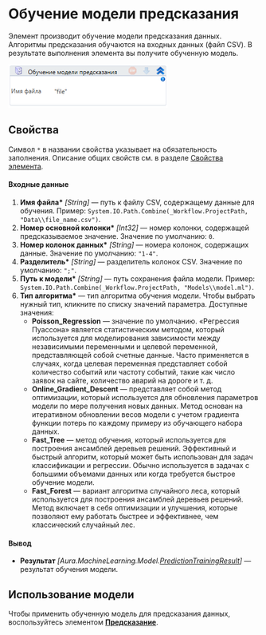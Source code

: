 # Обучение модели предсказания

Элемент производит обучение модели предсказания данных. Алгоритмы предсказания обучаются на входных данных (файл CSV). В результате выполнения элемента вы получите обученную модель.

![](<../../../.gitbook/assets/image (187).png>)


## Свойства
Символ `*` в названии свойства указывает на обязательность заполнения. Описание общих свойств см. в разделе [Свойства элемента](https://docs.primo-rpa.ru/primo-rpa/primo-studio/process/elements#svoistva-elementa).

#### Входные данные

1. **Имя файла\*** *[String]* — путь к файлу CSV, содержащему данные для обучения. Пример: `System.IO.Path.Combine(_Workflow.ProjectPath, "Data\\file_name.csv")`.
2. **Номер основной колонки\*** *[Int32]* — номер колонки, содержащей предсказываемое значение. Значение по умолчанию: `0`.
3. **Номер колонок данных\*** *[String]* — номера колонок, содержащих данные. Значение по умолчанию: `"1-4"`.
4. **Разделитель\*** *[String]* — разделитель колонок CSV. Значение по умолчанию: `";"`.
5. **Путь к модели\*** *[String]* — путь сохранения файла модели. Пример: `System.IO.Path.Combine(_Workflow.ProjectPath, "Models\\model.ml")`.
6. **Тип алгоритма\*** — тип алгоритма обучения модели. Чтобы выбрать нужный тип, кликните по списку значений параметра. Доступные значения:
   * **Poisson_Regression** — значение по умолчанию. «Регрессия Пуассона» является статистическим методом, который используется для моделирования зависимости между независимыми переменными и целевой переменной, представляющей собой счетные данные. Часто применяется в случаях, когда целевая переменная представляет собой количество событий или частоту событий, такие как число заявок на сайте, количество аварий на дороге и т. д. 
   * **Online_Gradient_Descent** — представляет собой метод оптимизации, который используется для обновления параметров модели по мере получения новых данных. Метод основан на итеративном обновлении весов модели с учетом градиента функции потерь по каждому примеру из обучающего набора данных. 
   * **Fast_Tree** — метод обучения, который используется для построения ансамблей деревьев решений. Эффективный и быстрый алгоритм, который может быть использован для задач классификации и регрессии. Обычно используется в задачах с большими объемами данных или когда требуется быстрое обучение модели. 
   * **Fast_Forest** — вариант алгоритма случайного леса, который используется для построения ансамблей деревьев решений. Метод включает в себя оптимизации и улучшения, которые позволяют ему работать быстрее и эффективнее, чем классический случайный лес.


#### Вывод

* **Результат** *[Aura.MachineLearning.Model.[PredictionTrainingResult](https://docs.primo-rpa.ru/primo-rpa/g_elements/el_extra/els_machine_learning/datatypes/predictiontrainingresult)]* — результат обучения модели.


## Использование модели

Чтобы применить обученную модель для предсказания данных, воспользуйтесь элементом [**Предсказание**](https://docs.primo-rpa.ru/primo-rpa/g_elements/el_extra/els_machine_learning/el_prediction).
